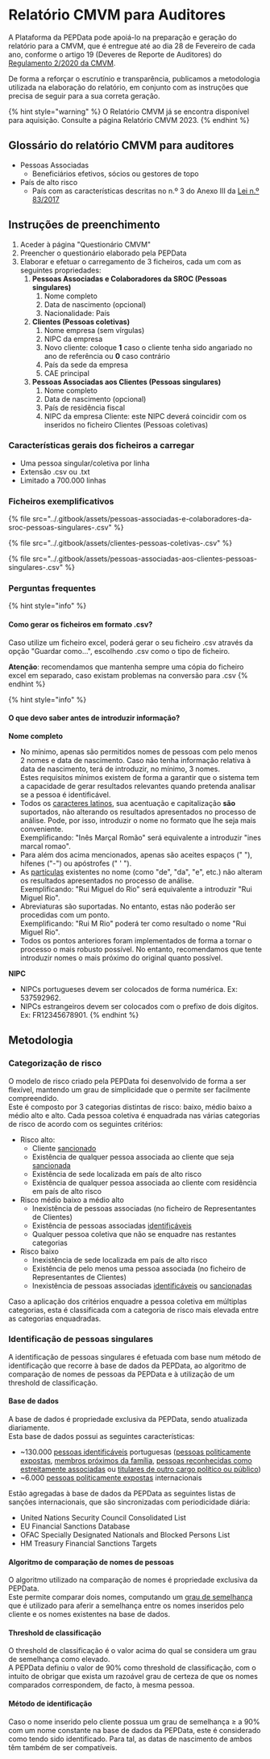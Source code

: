 # Relatório CMVM para Auditores

A Plataforma da PEPData pode apoiá-lo na preparação e geração do relatório para a CMVM, que é entregue até ao dia 28 de Fevereiro de cada ano, conforme o artigo 19 (Deveres de Reporte de Auditores) do [Regulamento 2/2020 da CMVM](https://dre.pt/home/-/dre/130325827/details/maximized).

De forma a reforçar o escrutínio e transparência, publicamos a metodologia utilizada na elaboração do relatório, em conjunto com as instruções que precisa de seguir para a sua correta geração.

{% hint style="warning" %}
O Relatório CMVM já se encontra disponível para aquisição. Consulte a página Relatório CMVM 2023.
{% endhint %}

## Glossário do relatório CMVM para auditores

* Pessoas Associadas
  * Beneficiários efetivos, sócios ou gestores de topo
* País de alto risco
  * País com as características descritas no n.º 3 do Anexo III da [Lei n.º 83/2017](https://dre.pt/home/-/dre/108021178/details/maximized)

## Instruções de preenchimento

1. Aceder à página "Questionário CMVM"
2. Preencher o questionário elaborado pela PEPData
3. Elaborar e efetuar o carregamento de 3 ficheiros, cada um com as seguintes propriedades:
   1. **Pessoas Associadas e Colaboradores da SROC (Pessoas singulares)**
      1. Nome completo
      2. Data de nascimento (opcional)
      3. Nacionalidade: País
   2. **Clientes (Pessoas coletivas)**
      1. Nome empresa (sem vírgulas)
      2. NIPC da empresa
      3. Novo cliente: coloque **1** caso o cliente tenha sido angariado no ano de referência ou **0** caso contrário
      4. País da sede da empresa
      5. CAE principal
   3. **Pessoas Associadas aos Clientes (Pessoas singulares)**
      1. Nome completo
      2. Data de nascimento (opcional)
      3. País de residência fiscal
      4. NIPC da empresa Cliente: este NIPC deverá coincidir com os inseridos no ficheiro Clientes (Pessoas coletivas)

### Características gerais dos ficheiros a carregar

* Uma pessoa singular/coletiva por linha
* Extensão .csv ou .txt
* Limitado a 700.000 linhas

### Ficheiros exemplificativos

{% file src="../.gitbook/assets/pessoas-associadas-e-colaboradores-da-sroc-pessoas-singulares-.csv" %}

{% file src="../.gitbook/assets/clientes-pessoas-coletivas-.csv" %}

{% file src="../.gitbook/assets/pessoas-associadas-aos-clientes-pessoas-singulares-.csv" %}

### Perguntas frequentes

{% hint style="info" %}
#### Como gerar os ficheiros em formato .csv?

Caso utilize um ficheiro excel, poderá gerar o seu ficheiro .csv através da opção "Guardar como...", escolhendo .csv como o tipo de ficheiro.

**Atenção**: recomendamos que mantenha sempre uma cópia do ficheiro excel em separado, caso existam problemas na conversão para .csv
{% endhint %}

{% hint style="info" %}
#### O que devo saber antes de introduzir informação?

**Nome completo**

* No mínimo, apenas são permitidos nomes de pessoas com pelo menos 2 nomes e data de nascimento. Caso não tenha informação relativa à data de nascimento, terá de introduzir, no mínimo, 3 nomes.\
  Estes requisitos mínimos existem de forma a garantir que o sistema tem a capacidade de gerar resultados relevantes quando pretenda analisar se a pessoa é identificável.
* Todos os [caracteres latinos](https://en.wikipedia.org/wiki/ISO/IEC\_8859-1), sua acentuação e capitalização **são** suportados, não alterando os resultados apresentados no processo de análise. Pode, por isso, introduzir o nome no formato que lhe seja mais conveniente.\
  Exemplificando: "Inês Marçal Romão" será equivalente a introduzir "ines marcal romao".
* Para além dos acima mencionados, apenas são aceites espaços (" "), hífenes ("-") ou apóstrofes (" ' ").
* As [partículas](https://www.irn.mj.pt/IRN/sections/irn/a\_registral/registo-civil/docs-do-civil/dar-o-nome/) existentes no nome (como "de", "da", "e", etc.) não alteram os resultados apresentados no processo de análise.\
  Exemplificando: "Rui Miguel do Rio" será equivalente a introduzir "Rui Miguel Rio".
* Abreviaturas são suportadas. No entanto, estas não poderão ser procedidas com um ponto.\
  Exemplificando: "Rui M Rio" poderá ter como resultado o nome "Rui Miguel Rio".
* Todos os pontos anteriores foram implementados de forma a tornar o processo o mais robusto possível. No entanto, recomendamos que tente introduzir nomes o mais próximo do original quanto possível.

**NIPC**

* NIPCs portugueses devem ser colocados de forma numérica. Ex: 537592962.
* NIPCs estrangeiros devem ser colocados com o prefixo de dois dígitos. Ex: FR12345678901.
{% endhint %}

## Metodologia

### Categorização de risco

O modelo de risco criado pela PEPData foi desenvolvido de forma a ser flexível, mantendo um grau de simplicidade que o permite ser facilmente compreendido.\
Este é composto por 3 categorias distintas de risco: baixo, médio baixo a médio alto e alto. Cada pessoa coletiva é enquadrada nas várias categorias de risco de acordo com os seguintes critérios:

* Risco alto:
  * Cliente [sancionado](https://app.gitbook.com/@afbpinheiro/s/pepdata/\~/drafts/-MVHgRcUttIZiR7V2b0D/glossario/glossario-aplicacao#sancionado)
  * Existência de qualquer pessoa associada ao cliente que seja [sancionada](../glossario/glossario-aplicacao.md#sancionado)
  * Existência de sede localizada em país de alto risco
  * Existência de qualquer pessoa associada ao cliente com residência em país de alto risco
* Risco médio baixo a médio alto
  * Inexistência de pessoas associadas (no ficheiro de Representantes de Clientes)
  * Existência de pessoas associadas [identificáveis](../glossario/glossario-aplicacao.md#pessoa-identificavel)
  * Qualquer pessoa coletiva que não se enquadre nas restantes categorias
* Risco baixo
  * Inexistência de sede localizada em país de alto risco
  * Existência de pelo menos uma pessoa associada (no ficheiro de Representantes de Clientes)
  * Inexistência de pessoas associadas [identificáveis](../glossario/glossario-aplicacao.md#pessoa-identificavel) ou [sancionadas](../glossario/glossario-aplicacao.md#sancionado)

Caso a aplicação dos critérios enquadre a pessoa coletiva em múltiplas categorias, esta é classificada com a categoria de risco mais elevada entre as categorias enquadradas.

### Identificação de pessoas singulares

A identificação de pessoas singulares é efetuada com base num método de identificação que recorre à base de dados da PEPData, ao algoritmo de comparação de nomes de pessoas da PEPData e à utilização de um threshold de classificação.

#### Base de dados

A base de dados é propriedade exclusiva da PEPData, sendo atualizada diariamente.\
Esta base de dados possui as seguintes características:

* \~130.000 [pessoas identificáveis](../glossario/glossario-aplicacao.md#pessoa-identificavel) portuguesas ([pessoas politicamente expostas](../glossario/glossario-legal-portugal.md#pessoa-politicamente-exposta), [membros próximos da família](../glossario/glossario-legal-portugal.md#membro-proximo-da-familia), [pessoas reconhecidas como estreitamente associadas](../glossario/glossario-legal-portugal.md#pessoa-reconhecida-como-estreitamente-associada) ou [titulares de outro cargo político ou público](../glossario/glossario-legal-portugal.md#titular-de-outros-cargos-politicos-ou-publicos))
* \~6.000 [pessoas politicamente expostas](../glossario/glossario-legal-portugal.md#pessoa-politicamente-exposta) internacionais

Estão agregadas à base de dados da PEPData as seguintes listas de sanções internacionais, que são sincronizadas com periodicidade diária:

* United Nations Security Council Consolidated List
* EU Financial Sanctions Database
* OFAC Specially Designated Nationals and Blocked Persons List
* HM Treasury Financial Sanctions Targets

#### Algoritmo de comparação de nomes de pessoas

O algoritmo utilizado na comparação de nomes é propriedade exclusiva da PEPData.\
Este permite comparar dois nomes, computando um [grau de semelhança](../glossario/glossario-aplicacao.md#grau-de-semelhanca) que é utilizado para aferir a semelhança entre os nomes inseridos pelo cliente e os nomes existentes na base de dados.

#### Threshold de classificação

O threshold de classificação é o valor acima do qual se considera um grau de semelhança como elevado.\
A PEPData definiu o valor de 90% como threshold de classificação, com o intuito de obrigar que exista um razoável grau de certeza de que os nomes comparados correspondem, de facto, à mesma pessoa.

#### Método de identificação

Caso o nome inserido pelo cliente possua um grau de semelhança ≥ a 90% com um nome constante na base de dados da PEPData, este é considerado como tendo sido identificado. Para tal, as datas de nascimento de ambos têm também de ser compatíveis.
